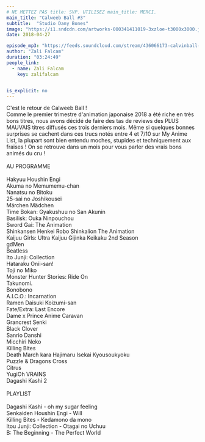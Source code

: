 ```yaml
---
# NE METTEZ PAS title: SVP. UTILISEZ main_title: MERCI.
main_title: "Calweeb Ball #3"
subtitle:  "Studio Dany Bones"
image: "https://i1.sndcdn.com/artworks-000341411019-3xzloe-t3000x3000.jpg"
date: 2018-04-27

episode_mp3: "https://feeds.soundcloud.com/stream/436066173-calvinball-radio-calweeb-ball-3-studio-dany-bones.mp3"
author: "Zali Falcam"
duration: "03:24:49"
people_link: 
  - name: Zali Falcam
    key: zalifalcam


is_explicit: no
---
```


<PodcastHeader/>

<!-- ECRIRE LA DESCRIPTION DE L'EPISODE SOUS CETTE LIGNE -->
C'est le retour de Calweeb Ball !<br>Comme le premier trimestre d'animation japonaise 2018 a été riche en très bons titres, nous avons décidé de faire des tas de reviews des PLUS MAUVAIS titres diffusés ces trois derniers mois. Même si quelques bonnes surprises se cachent dans ces trucs notés entre 4 et 7/10 sur My Anime List, la plupart sont bien entendu moches, stupides et techniquement aux fraises ! On se retrouve dans un mois pour vous parler des vrais bons animés du cru !<br><br>AU PROGRAMME<br><br>Hakyuu Houshin Engi<br>Akuma no Memumemu-chan<br>Nanatsu no Bitoku<br>25-sai no Joshikousei<br>Märchen Mädchen<br>Time Bokan: Gyakushuu no San Akunin <br>Basilisk: Ouka Ninpouchou<br>Sword Gai: The Animation<br>Shinkansen Henkei Robo Shinkalion The Animation<br>Kaijuu Girls: Ultra Kaijuu Gijinka Keikaku 2nd Season<br>gdMen<br>Beatless<br>Ito Junji: Collection<br>Hataraku Onii-san!<br>Toji no Miko<br>Monster Hunter Stories: Ride On <br>Takunomi.<br>Bonobono<br>A.I.C.O.: Incarnation<br>Ramen Daisuki Koizumi-san<br>Fate/Extra: Last Encore<br>Dame x Prince Anime Caravan<br>Grancrest Senki<br>Black Clover <br>Sanrio Danshi<br>Micchiri Neko<br>Killing Bites<br>Death March kara Hajimaru Isekai Kyousoukyoku<br>Puzzle &amp; Dragons Cross<br>Citrus<br>YugiOh VRAINS<br>Dagashi Kashi 2<br><br>PLAYLIST <br><br>Dagashi Kashi - oh my sugar feeling<br>Senkaiden Houshin Engi - Will <br>Killing Bites -  Kedamono da mono<br>Itou Junji: Collection - Otagai no Uchuu <br>B: The Beginning - The Perfect World


